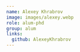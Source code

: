 ```yaml
---
name: Alexey Khrabrov
image: images/alexey.webp
role: alum-phd
group: alum
links:
  github: AlexeyKhrabrov
---
```



